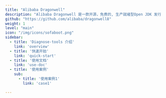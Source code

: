 ```yaml
---
title: "Alibaba Dragonwell"
description: "Alibaba Dragonwell 是一款开源，免费的, 生产就绪型Open JDK 发行版"
github: "https://github.com/alibaba/dragonwell8"
weight: 1
level: "main"
icon: "/img/icons/sofaboot.png"
sidebar:
  - title: 'Diagnose-tools 介绍'  	
    link: 'overview'
  - title: '快速开始'  	
    link: 'quick-start'
  - title: '使用文档'	
    link: 'use-doc'
  - title: '使用案例'
    sub:
      - title: '使用案例1'  	
        link: 'case1'

---
```

